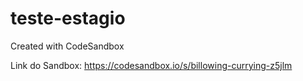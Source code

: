 # teste-estagio
Created with CodeSandbox

Link do Sandbox: https://codesandbox.io/s/billowing-currying-z5jlm
